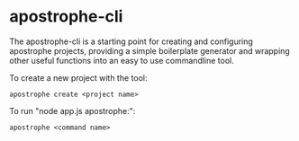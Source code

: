# apostrophe-cli

The apostrophe-cli is a starting point for creating and configuring apostrophe projects, providing a simple boilerplate generator and wrapping other useful functions into an easy to use commandline tool.

To create a new project with the tool:

    apostrophe create <project name>

To run "node app.js apostrophe:<command name>":

    apostrophe <command name>
